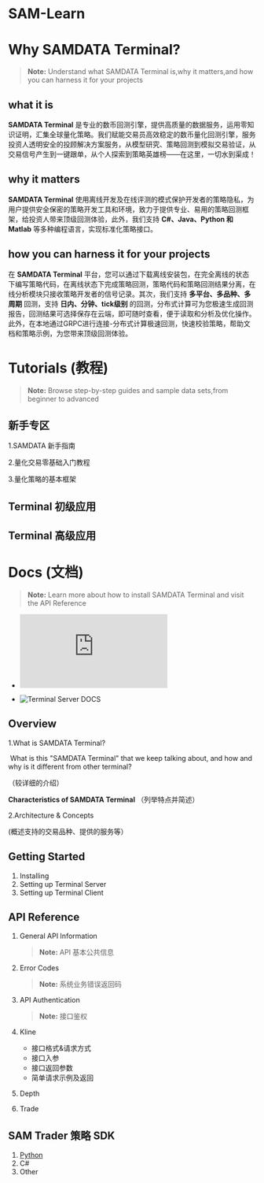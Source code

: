 # SAM-Learn

# Why SAMDATA Terminal? 

> **Note:** Understand what SAMDATA Terminal is,why it matters,and how you can harness it for your projects

## what it is

 **SAMDATA Terminal** 是专业的数币回测引擎，提供高质量的数据服务，运用零知识证明，汇集全球量化策略。我们赋能交易员高效稳定的数币量化回测引擎，服务投资人透明安全的投顾解决方案服务，从模型研究、策略回测到模拟交易验证，从交易信号产生到一键跟单，从个人探索到策略英雄榜——在这里，一切水到渠成！

## why it matters

**SAMDATA Terminal** 使用离线开发及在线评测的模式保护开发者的策略隐私，为用户提供安全保密的策略开发工具和环境，致力于提供专业、易用的策略回测框架，给投资人带来顶级回测体验，此外，我们支持 **C#、Java、Python 和 Matlab** 等多种编程语言，实现标准化策略接口。

## how you can harness it for your projects

在 **SAMDATA Terminal** 平台，您可以通过下载离线安装包，在完全离线的状态下编写策略代码，在离线状态下完成策略回测，策略代码和策略回测结果分离，在线分析模块只接收策略开发者的信号记录。其次，我们支持 **多平台、多品种、多周期** 回测，支持 **日内、分钟、tick级别** 的回测，分布式计算可为您极速生成回测报告，回测结果可选择保存在云端，即可随时查看，便于读取和分析及优化操作。此外，在本地通过GRPC进行连接-分布式计算极速回测，快速校验策略，帮助文档和策略示例，为您带来顶级回测体验。

# Tutorials (教程)

> **Note:** Browse step-by-step guides and sample data sets,from beginner to advanced

## 新手专区

1.SAMDATA 新手指南

2.量化交易零基础入门教程

3.量化策略的基本框架

## Terminal 初级应用

## Terminal 高级应用

# Docs (文档)

> **Note:** Learn more about how to install SAMDATA Terminal and visit the API Reference

- ![Terminal DOCS](https://github.com/SAMDATATrade/SAM-Learn/blob/master/Terminal-Guide.md)

- ![Terminal Server DOCS](https://github.com/SAMDATATrade/SAM-Terminal-Server-Install)

## Overview

1.What is SAMDATA Terminal?

​     What is this "SAMDATA Terminal" that we keep talking about, and how and why is it different from other terminal? 

（较详细的介绍）

**Characteristics of SAMDATA Terminal**
（列举特点并简述）

2.Architecture & Concepts 

   (概述支持的交易品种、提供的服务等）

## Getting Started

1. Installing
1. Setting up Terminal Server
1. Setting up Terminal Client

## API Reference

1. General API Information

   > **Note:** API 基本公共信息

1. Error Codes

   > **Note:** 系统业务错误返回码

1. API Authentication

   > **Note:** 接口鉴权

1. Kline

   - 接口格式&请求方式
   - 接口入参
   - 接口返回参数
   - 简单请求示例及返回

1. Depth

1. Trade

## SAM Trader 策略 SDK

1. [Python](https://github.com/SmartAssetManager/SAM-Terminal-SDK-Python/blob/master/README.md)
1. C#
1. Other


